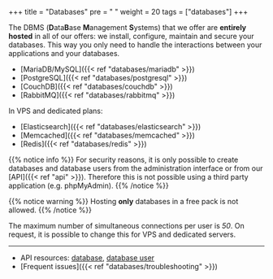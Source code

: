+++
title = "Databases"
pre = "<i class='fas fa-fw fa-database'></i> "
weight = 20
tags = ["databases"]
+++

The DBMS (**D**ata**B**ase **M**anagement **S**ystems) that we offer are **entirely hosted** in all of our offers: we install, configure, maintain and secure your databases. This way you only need to handle the interactions between your applications and your databases.

- [MariaDB/MySQL]({{< ref "databases/mariadb" >}})
- [PostgreSQL]({{< ref "databases/postgresql" >}})
- [CouchDB]({{< ref "databases/couchdb" >}})
- [RabbitMQ]({{< ref "databases/rabbitmq" >}})

In VPS and dedicated plans:

- [Elasticsearch]({{< ref "databases/elasticsearch" >}})
- [Memcached]({{< ref "databases/memcached" >}})
- [Redis]({{< ref "databases/redis" >}})

{{% notice info %}}
For security reasons, it is only possible to create databases and database users from the administration interface or from our [API]({{< ref "api" >}}). Therefore this is not possible using a third party application (e.g. phpMyAdmin).
{{% /notice %}}

{{% notice warning %}}
Hosting **only** databases in a free pack is not allowed.
{{% /notice %}}

The maximum number of simultaneous connections per user is *50*. On request, it is possible to change this for VPS and dedicated servers.

---

- API resources: [database](https://api.alwaysdata.com/v1/database/doc/), [database user](https://api.alwaysdata.com/v1/database/user/doc/)
- [Frequent issues]({{< ref "databases/troubleshooting" >}})
